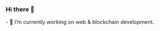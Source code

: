 ### Hi there 👋

<!--
**hjb0502/hjb0502** is a ✨ _special_ ✨ repository because its `README.md` (this file) appears on your GitHub profile.

Here are some ideas to get you started:
--!>
- 🔭 I’m currently working on web & blockchain development.
